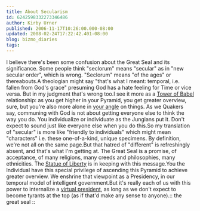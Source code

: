 ```yaml
---
title: About Secularism
id: 6242598332273346486
author: Kirby Urner
published: 2006-11-17T10:26:00.000-08:00
updated: 2008-02-24T17:22:42.401-08:00
blog: bizmo_diaries
tags: 
---
```


I believe there's been some confusion about the Great Seal and its significance.  Some people think "seclorum" means "secular" as in "new secular order", which is wrong.  "Seclorum" means "of the ages" or thereabouts.A theologian might say "that's what I meant:  temporal, i.e. fallen from God's grace" presuming God has a hate feeling for Time or vice versa.  But in my judgment that's wrong too.I see it more as a [Tower of Babel](http://mybizmo.blogspot.com/2005/02/more-wanderings.html) relationship:  as you get higher in your Pyramid, you get greater overview, sure, but you're also more alone in [your angle](http://mybizmo.blogspot.com/2007/09/lampoon-harpoon.html) on things.  As we Quakers say, communing with God is not about getting everyone else to think the way you do.  You individualize or individuate as the Jungians put it.  Don't expect to sound just like everyone else when you do this.So my translation of "secular" is more like "friendly to individuals" which might mean "characters" i.e. these one-of-a-kind, unique specimens.  By definition, we're not all on the same page.But that hatred of "different" is refreshingly absent, and that's what I'm getting at.  The Great Seal is a promise, of acceptance, of many religions, many creeds and philosophies, many ethnicities.  The [Statue of Liberty](http://controlroom.blogspot.com/2006/10/us-versus-john-lennon-movie-review.html) is in keeping with this message.You the Individual have this special privilege of ascending this Pyramid to achieve greater overview.  We enshrine that viewpoint as a Presidency, in our temporal model of intelligent government.But it's really each of us with this power to internalize a [virtual president](http://worldgame.blogspot.com/2006/01/more-re-public-education.html), as long as we don't expect to become tyrants at the top (as if that'd make any sense to anyone).[](http://photos1.blogger.com/blogger2/4179/1271/1600/great-seal.0.jpg):: the great seal ::